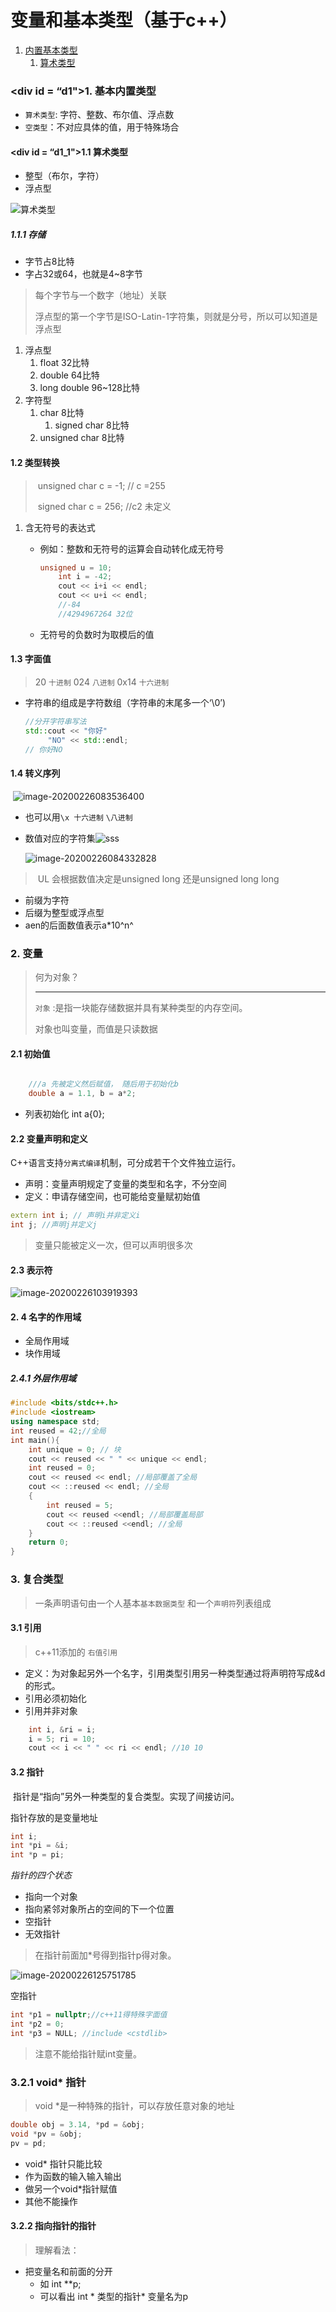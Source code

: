 # 变量和基本类型（基于c++）

1. <a href="#d1">内置基本类型</a>
   1. <a href="#d1_1">算术类型</a>

### <div id = “d1">1. 基本内置类型</div>

* `算术类型`: 字符、整数、布尔值、浮点数
* `空类型`：不对应具体的值，用于特殊场合

#### <div id = “d1_1">1.1 算术类型</div>

* 整型（布尔，字符）
* 浮点型

![算术类型](算术类型.png)

##### 1.1.1 存储

* 字节占8比特
* 字占32或64，也就是4~8字节

> 每个字节与一个数字（地址）关联
>
> 浮点型的第一个字节是ISO-Latin-1字符集，则就是分号，所以可以知道是浮点型

1. 浮点型
   1. float 32比特
   2. double 64比特
   3. long double 96~128比特
2. 字符型 
   1. char 8比特
      1. signed char 8比特
   2. unsigned char 8比特

#### 1.2 类型转换

> ​	unsigned char c = -1; // c =255
>
> ​	signed char c = 256; //c2 未定义

1. 含无符号的表达式

   * 例如：整数和无符号的运算会自动转化成无符号

     ```cpp
     unsigned u = 10;
         int i = -42;
         cout << i+i << endl;
         cout << u+i << endl;
         //-84
         //4294967264 32位
     ```

   * 无符号的负数时为取模后的值

#### 1.3 字面值

> 20 `十进制` 024 `八进制` 0x14 `十六进制`

* 字符串的组成是字符数组（字符串的末尾多一个‘\0’)

  ```cpp
  //分开字符串写法
  std::cout << "你好"
       "NO" << std::endl;
  // 你好NO
  ```

#### 1.4 转义序列

​	![image-20200226083536400](转义.png)

* 也可以用`\x 十六进制` `\八进制`

* 数值对应的字符集![sss](image-20200226084101078.png)

  ![image-20200226084332828](image-20200226084332828.png)

> ​	UL 会根据数值决定是unsigned long 还是unsigned long long

* 前缀为字符
* 后缀为整型或浮点型
* aen的后面数值表示a*10^n^

### 2. 变量

> 何为对象？
>
> ---
>
> `对象` :是指一块能存储数据并具有某种类型的内存空间。
>
> 对象也叫变量，而值是只读数据

#### 2.1 初始值

```cpp

    ///a 先被定义然后赋值， 随后用于初始化b
    double a = 1.1, b = a*2;
```

* 列表初始化 int a{0};

#### 2.2 变量声明和定义

​	C++语言支持`分离式编译`机制，可分成若干个文件独立运行。

* 声明：变量声明规定了变量的类型和名字，不分空间
* 定义：申请存储空间，也可能给变量赋初始值

```cpp
extern int i; // 声明i并非定义i
int j; //声明j并定义j
```

> 变量只能被定义一次，但可以声明很多次

#### 2.3 表示符

![image-20200226103919393](image-20200226103919393.png)

#### 2. 4 名字的作用域

* 全局作用域
* 块作用域

##### 2.4.1 外层作用域

```cpp
#include <bits/stdc++.h>
#include <iostream>
using namespace std;
int reused = 42;//全局
int main(){
    int unique = 0; // 块
    cout << reused << " " << unique << endl;
    int reused = 0;
    cout << reused << endl; //局部覆盖了全局
    cout << ::reused << endl; //全局
    {
        int reused = 5;
        cout << reused <<endl; //局部覆盖局部
        cout << ::reused <<endl; //全局
    }
    return 0;
}
```

### 3. 复合类型

> 一条声明语句由一个人基本`基本数据类型` 和一个`声明符`列表组成

#### 3.1 引用

> c++11添加的 `右值引用`

* 定义：为对象起另外一个名字，引用类型引用另一种类型通过将声明符写成&d的形式。
* 引用必须初始化
* 引用并非对象

```cpp
    int i, &ri = i;
    i = 5; ri = 10;
    cout << i << " " << ri << endl; //10 10
```

#### 3.2 指针

​	指针是“指向”另外一种类型的复合类型。实现了间接访问。

指针存放的是变量地址

```cpp
int i;
int *pi = &i;
int *p = pi;
```

*指针的四个状态*

* 指向一个对象
* 指向紧邻对象所占的空间的下一个位置
* 空指针
* 无效指针

> 在指针前面加*号得到指针p得对象。

![image-20200226125751785](image-20200226125751785.png)

空指针

```cpp
int *p1 = nullptr;//c++11得特殊字面值
int *p2 = 0;
int *p3 = NULL; //include <cstdlib>
```

> 注意不能给指针赋int变量。

### 3.2.1 void* 指针

> void *是一种特殊的指针，可以存放任意对象的地址

```cpp
double obj = 3.14, *pd = &obj;
void *pv = &obj;
pv = pd;
```

* void* 指针只能比较
* 作为函数的输入输入输出
* 做另一个void*指针赋值
* 其他不能操作

#### 3.2.2 指向指针的指针

> 理解看法：

* 把变量名和前面的分开
  * 如 int **p;
  * 可以看出 int * 类型的指针* 变量名为p